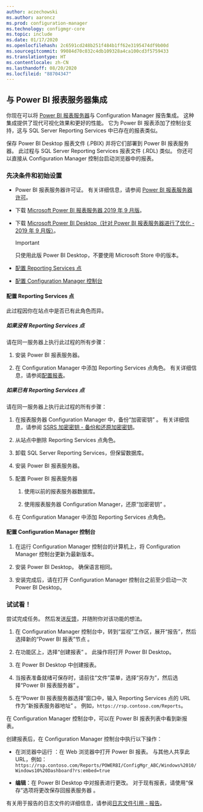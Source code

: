 ```yaml
---
author: aczechowski
ms.author: aaroncz
ms.prod: configuration-manager
ms.technology: configmgr-core
ms.topic: include
ms.date: 01/17/2020
ms.openlocfilehash: 2c6591cd248b251f484b1ff62e3195474df9b00d
ms.sourcegitcommit: 99084d70c032c4db109328a4ca100cd3f5759433
ms.translationtype: HT
ms.contentlocale: zh-CN
ms.lasthandoff: 08/20/2020
ms.locfileid: "88704347"
---
```

## <a name="integrate-with-power-bi-report-server"></a><a name="bkmk_powerbi"></a> 与 Power BI 报表服务器集成

<!--3721603-->

你现在可以将 [Power BI 报表服务器](/power-bi/report-server/get-started)与 Configuration Manager 报告集成。 这种集成提供了现代可视化效果和更好的性能。 它为 Power BI 报表添加了控制台支持，这与 SQL Server Reporting Services 中已存在的报表类似。

保存 Power BI Desktop 报表文件 (.PBIX) 并将它们部署到 Power BI 报表服务器。 此过程与 SQL Server Reporting Services 报表文件 (.RDL) 类似。 你还可以直接从 Configuration Manager 控制台启动浏览器中的报表。

### <a name="prerequisites-and-initial-setup"></a>先决条件和初始设置

- Power BI 报表服务器许可证。 有关详细信息，请参阅 [Power BI 报表服务器许可](/power-bi/report-server/get-started#licensing-power-bi-report-server)。

- 下载 [Microsoft Power BI 报表服务器 2019 年 9 月版](https://www.microsoft.com/download/details.aspx?id=57270)。

- 下载 [Microsoft Power BI Desktop（针对 Power BI 报表服务器进行了优化 - 2019 年 9 月版）](https://www.microsoft.com/download/details.aspx?id=57271)。

    > [!IMPORTANT]
    > 只使用此版 Power BI Desktop，不要使用 Microsoft Store 中的版本。

- [配置 Reporting Services 点](#bkmk_powerbi-rsp)

- [配置 Configuration Manager 控制台](#bkmk_powerbi-console)

#### <a name="configure-the-reporting-services-point"></a><a name="bkmk_powerbi-rsp"></a> 配置 Reporting Services 点

此过程因你在站点中是否已有此角色而异。

##### <a name="if-you-dont-have-a-reporting-services-point"></a>如果没有 Reporting Services 点

请在同一服务器上执行此过程的所有步骤：

1. 安装 Power BI 报表服务器。

2. 在 Configuration Manager 中添加 Reporting Services 点角色。 有关详细信息，请参阅[配置报表](../../../../servers/manage/configuring-reporting.md)。

##### <a name="if-you-already-have-a-reporting-services-point"></a>如果已有 Reporting Services 点

请在同一服务器上执行此过程的所有步骤：

1. 在报表服务器 Configuration Manager 中，备份“加密密钥”   。 有关详细信息，请参阅 [SSRS 加密密钥 - 备份和还原加密密钥](/sql/reporting-services/install-windows/ssrs-encryption-keys-back-up-and-restore-encryption-keys)。

1. 从站点中删除 Reporting Services 点角色。

1. 卸载 SQL Server Reporting Services，但保留数据库。

1. 安装 Power BI 报表服务器。

1. 配置 Power BI 报表服务器

    1. 使用以前的报表服务器数据库。

    1. 使用报表服务器 Configuration Manager，还原“加密密钥”   。

1. 在 Configuration Manager 中添加 Reporting Services 点角色。

#### <a name="configure-the-configuration-manager-console"></a><a name="bkmk_powerbi-console"></a> 配置 Configuration Manager 控制台

1. 在运行 Configuration Manager 控制台的计算机上，将 Configuration Manager 控制台更新为最新版本。

1. 安装 Power BI Desktop。 确保语言相同。

1. 安装完成后，请在打开 Configuration Manager 控制台之前至少启动一次 Power BI Desktop。

### <a name="try-it-out"></a>试试看！

尝试完成任务。 然后发送[反馈](../../../../understand/find-help.md#product-feedback)，并随附你对该功能的想法。

1. 在 Configuration Manager 控制台中，转到“监视”工作区，展开“报告”，然后选择新的“Power BI 报表”节点    。

1. 在功能区上，选择“创建报表”  。 此操作将打开 Power BI Desktop。

1. 在 Power BI Desktop 中创建报表。

1. 当报表准备就绪可保存时，请前往“文件”菜单，选择“另存为”，然后选择“Power BI 报表服务器”    。

1. 在“Power BI 报表服务器选择”窗口中，输入 Reporting Services 点的 URL 作为“新报表服务器地址”   。 例如，`https://rsp.contoso.com/Reports`。

在 Configuration Manager 控制台中，可以在 Power BI 报表列表中看到新报表。

创建报表后，在 Configuration Manager 控制台中执行以下操作：

- 在浏览器中运行  ：在 Web 浏览器中打开 Power BI 报表。 与其他人共享此 URL，例如：`https://rsp.contoso.com/Reports/POWERBI/ConfigMgr_ABC/Windows%2010/Windows10%20Dashboard?rs:embed=true`

- **编辑**：在 Power BI Desktop 中对报表进行更改。 对于现有报表，请使用“保存”选项将更改保存回报表服务器  。

有关用于报告的日志文件的详细信息，请参阅[日志文件引用 - 报告](../../../../plan-design/hierarchy/log-files.md#BKMK_ReportLog)。